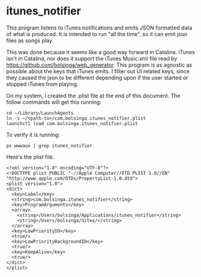 # itunes_notifier
This program listens to iTunes notifications and emits JSON formatted data of what is produced. It is intended to run "all the time", so it can emit json files as songs play. 

This was done because it seems like a good way forward in Catalina. iTunes isn't in Catalina, nor does it support the iTunes Music.xml file read by https://github.com/bolsinga/web_generator. This program is as agnostic as possible about the keys that iTunes emits. I filter out UI related keys, since they caused the json to be different depending upon if the user started or stopped iTunes from playing.

On my system, I created the .plist file at the end of this document. The follow commands will get this running:

    cd ~/Library/LaunchAgents
    ln -s ~/<path-to>/com.bolsinga.itunes_notifier.plist
    launchctl load com.bolsinga.itunes_notifier.plist
    
To verify it is running:

    ps wwwaux | grep itunes_notifier

Here's the plist file.

    <?xml version="1.0" encoding="UTF-8"?>
    <!DOCTYPE plist PUBLIC "-//Apple Computer//DTD PLIST 1.0//EN" "http://www.apple.com/DTDs/PropertyList-1.0.dtd">
    <plist version="1.0">
    <dict>
      <key>Label</key>
      <string>com.bolsinga.itunes_notifier</string>
      <key>ProgramArguments</key>
      <array>
        <string>/Users/bolsinga/Applications/itunes_notifier</string>
        <string>/Users/bolsinga/Sites/</string>
      </array>
      <key>LowPriorityIO</key>
      <true/>
      <key>LowPriorityBackgroundIO</key>
      <true/>
      <key>KeepAlive</key>
      <true/>
    </dict>
    </plist>
